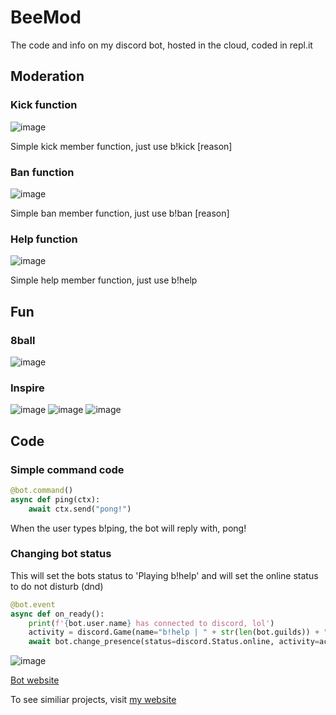 # BeeMod
The code and info on my discord bot, hosted in the cloud, coded in repl.it

## Moderation
### Kick function
![image](https://user-images.githubusercontent.com/88248957/149184158-5189fec1-bfd7-401b-b079-cd0284f7e411.png)

Simple kick member function, just use b!kick <member> [reason]

### Ban function
![image](https://user-images.githubusercontent.com/88248957/149184813-370674a0-595a-45e2-bc88-c74307e42e37.png)

Simple ban member function, just use b!ban <member> [reason]

### Help function
![image](https://user-images.githubusercontent.com/88248957/150985101-be19701c-05f0-430e-8f74-4047993cc6d8.png)

Simple help member function, just use b!help
  
## Fun
### 8ball
![image](https://user-images.githubusercontent.com/88248957/150986907-a96a83cf-0acd-4de7-862c-a17b3caa83b3.png)

### Inspire
![image](https://user-images.githubusercontent.com/88248957/150987015-762ef3aa-3a27-4eaf-946d-bdfda85120e2.png)
![image](https://user-images.githubusercontent.com/88248957/150987109-60219a7d-f565-4421-a6db-56875582cb36.png)
![image](https://user-images.githubusercontent.com/88248957/150987131-2c6ec910-9cfb-47a3-a109-6e29b632171c.png)

  
## Code
### Simple command code
```python
@bot.command()
async def ping(ctx):
    await ctx.send("pong!")
```
When the user types b!ping, the bot will reply with, pong!
  
### Changing bot status
This will set the bots status to 'Playing b!help' and will set the online status to do not disturb (dnd)
```python
@bot.event
async def on_ready():
    print(f'{bot.user.name} has connected to discord, lol')
    activity = discord.Game(name="b!help | " + str(len(bot.guilds)) + " servers!")
    await bot.change_presence(status=discord.Status.online, activity=activity)
```
![image](https://user-images.githubusercontent.com/88248957/150197391-1b3c39d6-2634-42c8-a542-c1b1e1a9e10f.png)

[Bot website](https://beemodweb.skellyy.repl.co)
  
To see similiar projects, visit [my website](https://skellyy.repl.co)
